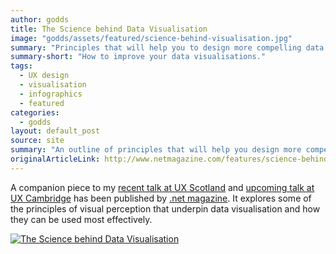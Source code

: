 ```yaml
---
author: godds
title: The Science behind Data Visualisation
image: "godds/assets/featured/science-behind-visualisation.jpg"
summary: "Principles that will help you to design more compelling data visualisations."
summary-short: "How to improve your data visualisations."
tags:
  - UX design
  - visualisation
  - infographics
  - featured
categories:
  - godds
layout: default_post
source: site
summary: "An outline of principles that will help you design more compelling data visualisations, from the respective strengths of various means for visually encoding values to the most appropriate patterns for conveying relationships."
originalArticleLink: http://www.netmagazine.com/features/science-behind-data-visualisation
---
```

A companion piece to my [recent talk at UX Scotland](http://www.scottlogic.com/blog/2013/06/24/ux-scotland.html) and [upcoming talk at UX Cambridge](http://uxcambridge.net/uxc2013/sessions/index.php?session=4) has been published by [.net magazine](http://www.netmagazine.com/features/science-behind-data-visualisation).  It explores some of the principles of visual perception that underpin data visualisation and how they can be used most effectively.

<a href="http://www.netmagazine.com/features/science-behind-data-visualisation"><img src="{{ site.baseurl }}/godds/assets/visual_process.jpg" alt="The Science behind Data Visualisation" class="aligncenter" /></a>